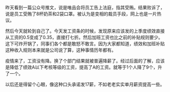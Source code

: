 ﻿---
Title: 好好的工资，说降就降了
Date:  2020-11-19 
Tags:
    - "降薪"
categories: ["essay"]
---

昨天看到一篇公众号推文，说是唯品会将员工告上法庭，指其受贿。结果败诉了，说是员工受贿了8杯奶茶和2袋口罩。被认为是变相的裁员手段，网上也是一片热议。

然后今天就轮到自己了。今天发工资条的时候，发现原来应该发的上季度绩效直接从工资的0.5变成了0.35，直接打七折。然后加班工资也比之前的补贴规则要少。这下可炸开锅了，同事们各个都是敢怒不敢言。因为大家都知道，绩效和加班补贴这种收入规则本来就是公司说了算，这种事情历年都有。

疫情来了，工资没有降。换了个部门结果就被普遍降薪了。经过后面的了解，应该是降低了绩效A以下考核等级的工资，提高了A的工资。就等于1个人降了9个，升了一个。

以后还是得留个心眼，像这种口头承诺发17薪，不如老老实实单月薪资提高一些。